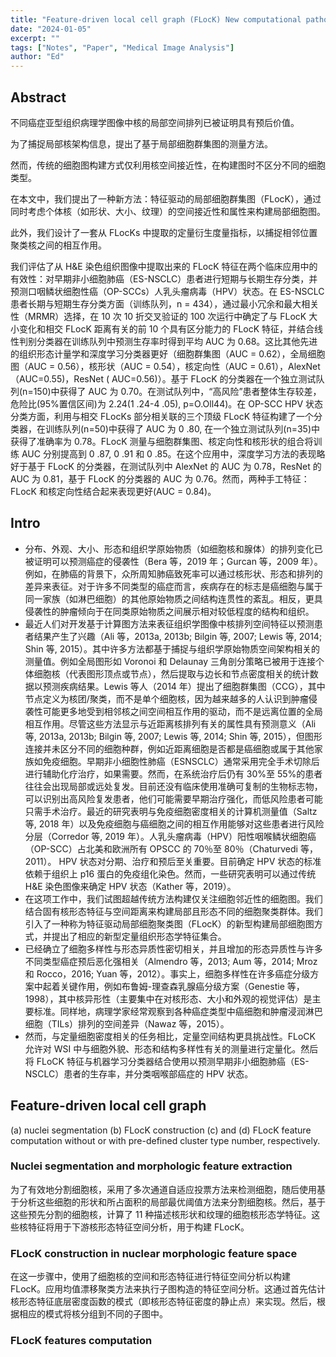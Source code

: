 ```yaml
---
title: "Feature-driven local cell graph (FLocK) New computational pathology-based descriptors for prognosis of lung cancer and HPV status of oropharyngeal cancers"
date: "2024-01-05"
excerpt: ""
tags: ["Notes", "Paper", "Medical Image Analysis"]
author: "Ed"
---
```


## Abstract

不同癌症亚型组织病理学图像中核的局部空间排列已被证明具有预后价值。

为了捕捉局部核架构信息，提出了基于局部细胞群集图的测量方法。

然而，传统的细胞图构建方式仅利用核空间接近性，在构建图时不区分不同的细胞类型。

在本文中，我们提出了一种新方法：特征驱动的局部细胞群集图（FLocK），通过同时考虑个体核（如形状、大小、纹理）的空间接近性和属性来构建局部细胞图。

此外，我们设计了一套从 FLocKs 中提取的定量衍生度量指标，以捕捉相邻位置聚类核之间的相互作用。

我们评估了从 H&E 染色组织图像中提取出来的 FLocK 特征在两个临床应用中的有效性：对早期非小细胞肺癌（ES-NSCLC）患者进行短期与长期生存分类，并预测口咽鳞状细胞性癌（OP-SCCs）人乳头瘤病毒（HPV）状态。在 ES-NSCLC 患者长期与短期生存分类方面（训练队列，n = 434），通过最小冗余和最大相关性（MRMR）选择，在 10 次 10 折交叉验证的 100 次运行中确定了与 FLocK 大小变化和相交 FLocK 距离有关的前 10 个具有区分能力的 FLocK 特征，并结合线性判别分类器在训练队列中预测生存率时得到平均 AUC 为 0.68。这比其他先进的组织形态计量学和深度学习分类器更好（细胞群集图（AUC = 0.62），全局细胞图（AUC = 0.56），核形状（AUC = 0.54），核定向性（AUC = 0.61），AlexNet （AUC=0.55)，ResNet ( AUC=0.56)）。基于 FLocK 的分类器在一个独立测试队列(n=150)中获得了 AUC 为 0.70。在测试队列中，“高风险”患者整体生存较差，危险比(95%置信区间)为 2.24(1 .24-4 .05), p=O.Oll44)。在 OP-SCC HPV 状态分类方面，利用与相交 FLocKs 部分相关联的三个顶级 FLocK 特征构建了一个分类器，在训练队列(n=50)中获得了 AUC 为 0 .80, 在一个独立测试队列(n=35)中获得了准确率为 0.78。FLocK 测量与细胞群集图、核定向性和核形状的组合将训练 AUC 分别提高到 0 .87, 0 .91 和 0 .85。在这个应用中，深度学习方法的表现略好于基于 FLocK 的分类器，在测试队列中 AlexNet 的 AUC 为 0.78，ResNet 的 AUC 为 0.81，基于 FLocK 的分类器的 AUC 为 0.76。然而，两种手工特征：FLocK 和核定向性结合起来表现更好(AUC = 0.84)。

## Intro

- 分布、外观、大小、形态和组织学原始物质（如细胞核和腺体）的排列变化已被证明可以预测癌症的侵袭性（Bera 等，2019 年；Gurcan 等，2009 年）。例如，在肺癌的背景下，众所周知肺癌致死率可以通过核形状、形态和排列的差异来表征。对于许多不同类型的癌症而言，疾病存在的标志是癌细胞与属于同一家族（如淋巴细胞）的其他原始物质之间结构连贯性的紊乱。相反，更具侵袭性的肿瘤倾向于在同类原始物质之间展示相对较低程度的结构和组织。
- 最近人们对开发基于计算图方法来表征组织学图像中核排列空间特征以预测患者结果产生了兴趣（Ali 等，2013a, 2013b; Bilgin 等, 2007; Lewis 等, 2014; Shin 等, 2015）。其中许多方法都基于捕捉与组织学原始物质空间架构相关的测量值。例如全局图形如 Voronoi 和 Delaunay 三角剖分策略已被用于连接个体细胞核（代表图形顶点或节点），然后提取与边长和节点密度相关的统计数据以预测疾病结果。Lewis 等人（2014 年）提出了细胞群集图（CCG），其中节点定义为核团/聚类，而不是单个细胞核，因为越来越多的人认识到肿瘤侵袭性可能更多地受到相邻核之间空间相互作用的驱动，而不是远离位置的全局相互作用。尽管这些方法显示与近距离核排列有关的属性具有预测意义（Ali 等, 2013a, 2013b; Bilgin 等, 2007; Lewis 等, 2014; Shin 等, 2015），但图形连接并未区分不同的细胞种群，例如近距离细胞是否都是癌细胞或属于其他家族如免疫细胞。早期非小细胞性肺癌（ESNSCLC）通常采用完全手术切除后进行辅助化疗治疗，如果需要。然而，在系统治疗后仍有 30%至 55%的患者往往会出现局部或远处复发。目前还没有临床使用准确可复制的生物标志物，可以识别出高风险复发患者，他们可能需要早期治疗强化，而低风险患者可能只需手术治疗。最近的研究表明与免疫细胞密度相关的计算机测量值（Saltz 等, 2018 年）以及免疫细胞与癌细胞之间的相互作用能够对这些患者进行风险分层（Corredor 等, 2019 年）。人乳头瘤病毒（HPV）阳性咽喉鳞状细胞癌（OP-SCC）占北美和欧洲所有 OPSCC 的 70％至 80％（Chaturvedi 等，2011）。 HPV 状态对分期、治疗和预后至关重要。目前确定 HPV 状态的标准依赖于组织上 p16 蛋白的免疫组化染色。然而，一些研究表明可以通过传统 H&E 染色图像来确定 HPV 状态（Kather 等，2019）。
- 在这项工作中，我们试图超越传统方法构建仅关注细胞邻近性的细胞图。我们结合固有核形态特征与空间距离来构建局部且形态不同的细胞聚类群体。我们引入了一种称为特征驱动局部细胞聚类图（FLocK）的新型构建局部细胞图方式，并提出了相应的新型定量组织形态学特征集合。
- 已经确立了细胞多样性与形态异质性密切相关，并且增加的形态异质性与许多不同类型癌症预后恶化强相关（Almendro 等，2013; Aum 等，2014; Mroz 和 Rocco，2016; Yuan 等，2012）。事实上，细胞多样性在许多癌症分级方案中起着关键作用，例如布鲁姆-理查森乳腺癌分级方案（Genestie 等，1998），其中核异形性（主要集中在对核形态、大小和外观的视觉评估）是主要标准。同样地，病理学家经常观察到各种癌症类型中癌细胞和肿瘤浸润淋巴细胞（TILs）排列的空间差异（Nawaz 等，2015）。
- 然而，与定量细胞密度相关的任务相比，定量空间结构更具挑战性。FLoCK 允许对 WSI 中与细胞外貌、形态和结构多样性有关的测量进行定量化。然后将 FLoCK 特征与机器学习分类器结合使用以预测早期非小细胞肺癌（ES-NSCLC）患者的生存率，并分类咽喉部癌症的 HPV 状态。

## Feature-driven local cell graph

(a) nuclei segmentation
(b) FLocK construction
(c) and (d) FLocK feature computation without or with pre-defined cluster type number, respectively.

### Nuclei segmentation and morphologic feature extraction

为了有效地分割细胞核，采用了多次通道自适应投票方法来检测细胞，随后使用基于分析这些细胞的形状和所占面积的局部最优阈值方法来分割细胞核。然后，基于这些预先分割的细胞核，计算了 11 种描述核形状和纹理的细胞核形态学特征。这些核特征将用于下游核形态特征空间分析，用于构建 FLocK。

### FLocK construction in nuclear morphologic feature space

在这一步骤中，使用了细胞核的空间和形态特征进行特征空间分析以构建 FLocK。应用均值漂移聚类方法来执行子图构造的特征空间分析。这通过首先估计核形态特征底层密度函数的模式（即核形态特征密度的静止点）来实现。然后，根据相应的模式将核分组到不同的子图中。

### FLocK features computation
